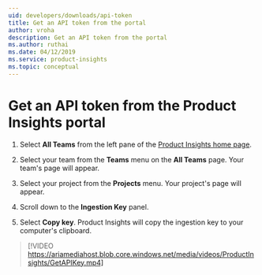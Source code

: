 ```yaml
---
uid: developers/downloads/api-token
title: Get an API token from the portal
author: vroha
description: Get an API token from the portal
ms.author: ruthai
ms.date: 04/12/2019
ms.service: product-insights
ms.topic: conceptual
---
```

# Get an API token from the Product Insights portal

1. Select **All Teams** from the left pane of the [Product Insights home page](https://pi.dynamics.com/).

1. Select your team from the **Teams** menu on the **All Teams** page. Your team's page will appear. 

1. Select your project from the **Projects** menu. Your project's page will appear.

1. Scroll down to the **Ingestion Key** panel.

1. Select **Copy key**. Product Insights will copy the ingestion key to your computer's clipboard.

> [!VIDEO https://ariamediahost.blob.core.windows.net/media/videos/ProductInsights/GetAPIKey.mp4]
